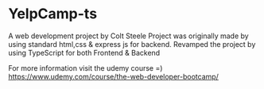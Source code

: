 # YelpCamp-ts
A web development project by Colt Steele 
Project was originally made by using standard html,css & express js for backend. 
Revamped the project by using TypeScript for both Frontend & Backend

For more information visit the udemy course =)
https://www.udemy.com/course/the-web-developer-bootcamp/
